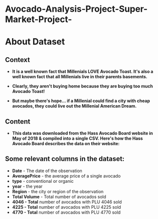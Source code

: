 # Avocado-Analysis-Project-Super-Market-Project-

# **About Dataset**
## Context
*   **It is a well known fact that Millenials LOVE Avocado Toast. It's also a well known fact that all Millenials live in their parents basements.**

*   **Clearly, they aren't buying home because they are buying too much Avocado Toast!**

*   **But maybe there's hope… if a Millenial could find a city with cheap avocados, they could live out the Millenial American Dream.**

## Content
*   **This data was downloaded from the Hass Avocado Board website in May of 2018 & compiled into a single CSV. Here's how the Hass Avocado Board describes the data on their website:**

## **Some relevant columns in the dataset:**

*   **Date** - The date of the observation
*   **AveragePrice** - the average price of a single avocado
*   **type** - conventional or organic
*   **year** - the year
*   **Region** - the city or region of the observation
*   **Total Volume** - Total number of avocados sold
*   **4046 - Total** number of avocados with PLU 4046 sold
*   **4225 - Total** number of avocados with PLU 4225 sold
*   **4770 - Total** number of avocados with PLU 4770 sold
